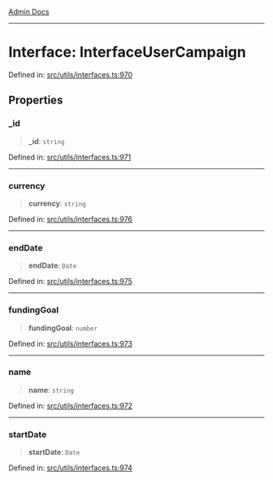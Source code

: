 [Admin Docs](/)

***

# Interface: InterfaceUserCampaign

Defined in: [src/utils/interfaces.ts:970](https://github.com/PalisadoesFoundation/talawa-admin/blob/main/src/utils/interfaces.ts#L970)

## Properties

### \_id

> **\_id**: `string`

Defined in: [src/utils/interfaces.ts:971](https://github.com/PalisadoesFoundation/talawa-admin/blob/main/src/utils/interfaces.ts#L971)

***

### currency

> **currency**: `string`

Defined in: [src/utils/interfaces.ts:976](https://github.com/PalisadoesFoundation/talawa-admin/blob/main/src/utils/interfaces.ts#L976)

***

### endDate

> **endDate**: `Date`

Defined in: [src/utils/interfaces.ts:975](https://github.com/PalisadoesFoundation/talawa-admin/blob/main/src/utils/interfaces.ts#L975)

***

### fundingGoal

> **fundingGoal**: `number`

Defined in: [src/utils/interfaces.ts:973](https://github.com/PalisadoesFoundation/talawa-admin/blob/main/src/utils/interfaces.ts#L973)

***

### name

> **name**: `string`

Defined in: [src/utils/interfaces.ts:972](https://github.com/PalisadoesFoundation/talawa-admin/blob/main/src/utils/interfaces.ts#L972)

***

### startDate

> **startDate**: `Date`

Defined in: [src/utils/interfaces.ts:974](https://github.com/PalisadoesFoundation/talawa-admin/blob/main/src/utils/interfaces.ts#L974)
